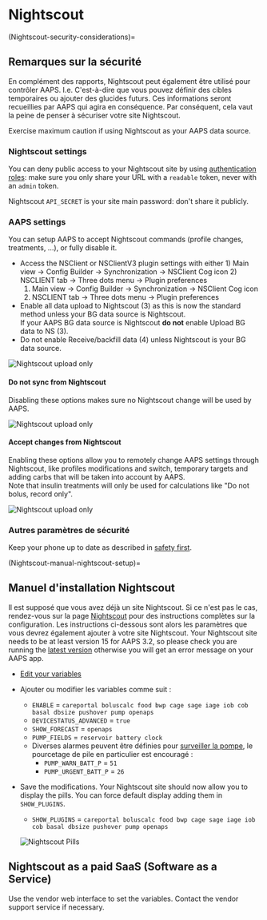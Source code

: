 # Nightscout

(Nightscout-security-considerations)=

## Remarques sur la sécurité

En complément des rapports, Nightscout peut également être utilisé pour contrôler AAPS. I.e. C'est-à-dire que vous pouvez définir des cibles temporaires ou ajouter des glucides futurs. Ces informations seront recueillies par AAPS qui agira en conséquence. Par conséquent, cela vaut la peine de penser à sécuriser votre site Nightscout.

Exercise maximum caution if using Nightscout as your AAPS data source.

### Nightscout settings

You can deny public access to your Nightscout site by using [authentication roles](https://nightscout.github.io/nightscout/security): make sure you only share your URL with a `readable` token, never with an `admin` token.

Nightscout `API_SECRET` is your site main password: don't share it publicly.

### AAPS settings

You can setup AAPS to accept Nightscout commands (profile changes, treatments, ...), or fully disable it.

- Access the NSClient or NSClientV3 plugin settings with either 1) Main view -> Config Builder -> Synchronization -> NSClient Cog icon 2) NSCLIENT tab -> Three dots menu -> Plugin preferences
  1. Main view -> Config Builder -> Synchronization -> NSClient Cog icon
  2. NSCLIENT tab -> Three dots menu -> Plugin preferences
- Enable all data upload to Nightscout (3) as this is now the standard method unless your BG data source is Nightscout.\
  If your AAPS BG data source is Nightscout **do not** enable Upload BG data to NS (3).
- Do not enable Receive/backfill data (4) unless Nightscout is your BG data source.

![Nightscout upload only](../images/NSsafety.png)

#### Do not sync from Nightscout

Disabling these options makes sure no Nightscout change will be used by AAPS.

![Nightscout upload only](../images/NSsafety2.png)

#### Accept changes from Nightscout

Enabling these options allow you to remotely change AAPS settings through Nightscout, like profiles modifications and switch, temporary targets and adding carbs that will be taken into account by AAPS.\
Note that insulin treatments will only be used for calculations like "Do not bolus, record only".

![Nightscout upload only](../images/NSsafety3.png)

### Autres paramètres de sécurité

Keep your phone up to date as described in [safety first](../Getting-Started/PreparingForAaps.md#safety-first).

(Nightscout-manual-nightscout-setup)=

## Manuel d'installation Nightscout

Il est supposé que vous avez déjà un site Nightscout. Si ce n'est pas le cas, rendez-vous sur la page [Nightscout](http://nightscout.github.io/nightscout/new_user/) pour des instructions complètes sur la configuration. Les instructions ci-dessous sont alors les paramètres que vous devrez également ajouter à votre site Nightscout.  Your Nightscout site needs to be at least version 15 for AAPS 3.2, so please check you are running the [latest version](https://nightscout.github.io/update/update/#updating-your-site-to-the-latest-version) otherwise you will get an error message on your AAPS app.

- [Edit your variables](https://nightscout.github.io/nightscout/setup_variables/#nightscout-configuration)

- Ajouter ou modifier les variables comme suit :
  - `ENABLE` = `careportal boluscalc food bwp cage sage iage iob cob basal dbsize pushover pump openaps`
  - `DEVICESTATUS_ADVANCED` = `true`
  - `SHOW_FORECAST` = `openaps`
  - `PUMP_FIELDS` = `reservoir battery clock`
  - Diverses alarmes peuvent être définies pour [surveiller la pompe](https://github.com/nightscout/cgm-remote-monitor#pump-pump-monitoring), le pourcetage de pile en particulier est encouragé :
    - `PUMP_WARN_BATT_P` = `51`
    - `PUMP_URGENT_BATT_P` = `26`

- Save the modifications. Your Nightscout site should now allow you to display the pills. You can force default display adding them in `SHOW_PLUGINS`.

  - `SHOW_PLUGINS` = `careportal boluscalc food bwp cage sage iage iob cob basal dbsize pushover pump openaps`

  ![Nightscout Pills](../images/nightscout1.png)

## Nightscout as a paid SaaS (Software as a Service)

Use the vendor web interface to set the variables. Contact the vendor support service if necessary.
